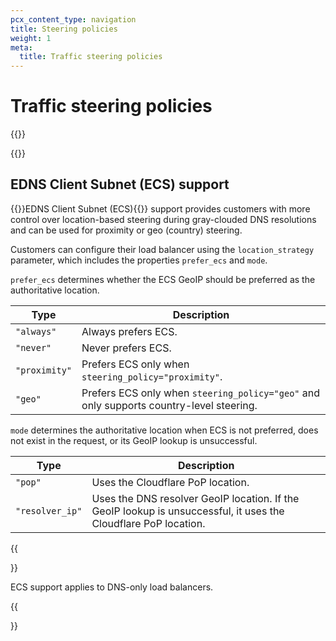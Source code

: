 ```yaml
---
pcx_content_type: navigation
title: Steering policies
weight: 1
meta:
  title: Traffic steering policies
---
```


# Traffic steering policies

{{<render file="_traffic-steering-definition.md">}}
<br/>

{{<directory-listing showDescriptions="true" >}}

## EDNS Client Subnet (ECS) support

{{<glossary-tooltip term_id="EDNS Client Subnet (ECS)">}}EDNS Client Subnet (ECS){{</glossary-tooltip>}} support provides customers with more control over location-based steering during gray-clouded DNS resolutions and can be used for proximity or geo (country) steering.

Customers can configure their load balancer using the `location_strategy` parameter, which includes the properties `prefer_ecs` and `mode`.

`prefer_ecs` determines whether the ECS GeoIP should be preferred as the authoritative location.

| Type | Description |
| --- | --- |
| `"always"`| Always prefers ECS. |
| `"never"` | Never prefers ECS. |
| `"proximity"` | Prefers ECS only when `steering_policy="proximity"`. |
| `"geo"` | Prefers ECS only when `steering_policy="geo"` and only supports country-level steering. |

`mode` determines the authoritative location when ECS is not preferred, does not exist in the request, or its GeoIP lookup is unsuccessful.

| Type | Description |
| --- | --- |
| `"pop"` | Uses the Cloudflare PoP location. |
| `"resolver_ip"` | Uses the DNS resolver GeoIP location. If the GeoIP lookup is unsuccessful, it uses the Cloudflare PoP location. |

{{<Aside type="note">}}

ECS support applies to DNS-only load balancers.

{{</Aside>}}